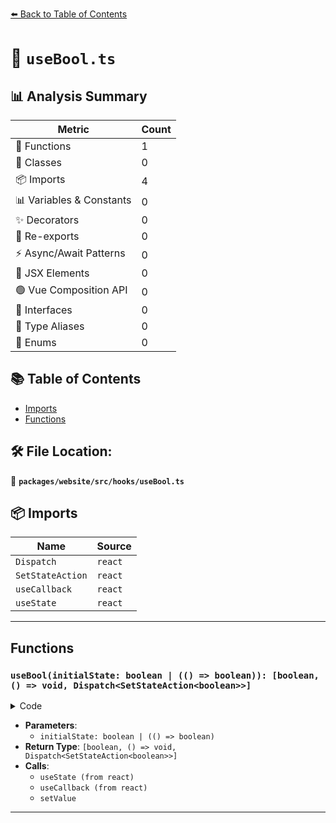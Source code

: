 [⬅️ Back to Table of Contents](../../../../index.md)

# 📄 `useBool.ts`

## 📊 Analysis Summary

| Metric | Count |
|--------|-------|
| 🔧 Functions | 1 |
| 🧱 Classes | 0 |
| 📦 Imports | 4 |
| 📊 Variables & Constants | 0 |
| ✨ Decorators | 0 |
| 🔄 Re-exports | 0 |
| ⚡ Async/Await Patterns | 0 |
| 💠 JSX Elements | 0 |
| 🟢 Vue Composition API | 0 |
| 📐 Interfaces | 0 |
| 📑 Type Aliases | 0 |
| 🎯 Enums | 0 |

## 📚 Table of Contents

- [Imports](#imports)
- [Functions](#functions)

## 🛠️ File Location:
📂 **`packages/website/src/hooks/useBool.ts`**

## 📦 Imports

| Name | Source |
|------|--------|
| `Dispatch` | `react` |
| `SetStateAction` | `react` |
| `useCallback` | `react` |
| `useState` | `react` |


---

## Functions

### `useBool(initialState: boolean | (() => boolean)): [boolean, () => void, Dispatch<SetStateAction<boolean>>]`

<details><summary>Code</summary>

```ts
export function useBool(
  initialState: boolean | (() => boolean),
): [boolean, () => void, Dispatch<SetStateAction<boolean>>] {
  const [value, setValue] = useState(initialState);

  const toggle = useCallback(
    (): void => setValue(currentValue => !currentValue),
    [],
  );

  return [value, toggle, setValue];
}
```
</details>

- **Parameters**:
  - `initialState: boolean | (() => boolean)`
- **Return Type**: `[boolean, () => void, Dispatch<SetStateAction<boolean>>]`
- **Calls**:
  - `useState (from react)`
  - `useCallback (from react)`
  - `setValue`

---